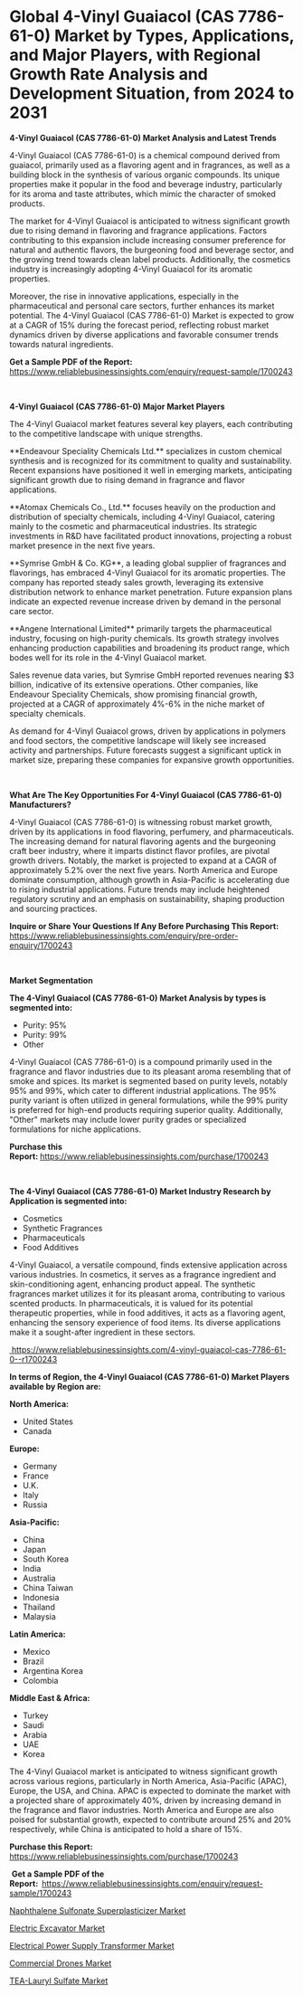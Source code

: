 <p><h1>Global 4-Vinyl Guaiacol (CAS 7786-61-0) Market by Types, Applications, and Major Players, with Regional Growth Rate Analysis and Development Situation, from 2024 to 2031</h1></p><p><strong>4-Vinyl Guaiacol (CAS 7786-61-0) Market Analysis and Latest Trends</strong></p>
<p><p>4-Vinyl Guaiacol (CAS 7786-61-0) is a chemical compound derived from guaiacol, primarily used as a flavoring agent and in fragrances, as well as a building block in the synthesis of various organic compounds. Its unique properties make it popular in the food and beverage industry, particularly for its aroma and taste attributes, which mimic the character of smoked products.</p><p>The market for 4-Vinyl Guaiacol is anticipated to witness significant growth due to rising demand in flavoring and fragrance applications. Factors contributing to this expansion include increasing consumer preference for natural and authentic flavors, the burgeoning food and beverage sector, and the growing trend towards clean label products. Additionally, the cosmetics industry is increasingly adopting 4-Vinyl Guaiacol for its aromatic properties.</p><p>Moreover, the rise in innovative applications, especially in the pharmaceutical and personal care sectors, further enhances its market potential. The 4-Vinyl Guaiacol (CAS 7786-61-0) Market is expected to grow at a CAGR of 15% during the forecast period, reflecting robust market dynamics driven by diverse applications and favorable consumer trends towards natural ingredients.</p></p>
<p><strong>Get a Sample PDF of the Report:&nbsp;</strong> <a href="https://www.reliablebusinessinsights.com/enquiry/request-sample/1700243?utm_campaign=97&utm_medium=2&utm_source=Github&utm_content=ia&utm_term=21102024&utm_id=4-vinyl-guaiacol-cas-7786-61-0">https://www.reliablebusinessinsights.com/enquiry/request-sample/1700243</a></p>
<p>&nbsp;</p>
<p><strong>4-Vinyl Guaiacol (CAS 7786-61-0) Major Market Players</strong></p>
<p><p>The 4-Vinyl Guaiacol market features several key players, each contributing to the competitive landscape with unique strengths. </p><p>**Endeavour Speciality Chemicals Ltd.** specializes in custom chemical synthesis and is recognized for its commitment to quality and sustainability. Recent expansions have positioned it well in emerging markets, anticipating significant growth due to rising demand in fragrance and flavor applications.</p><p>**Atomax Chemicals Co., Ltd.** focuses heavily on the production and distribution of specialty chemicals, including 4-Vinyl Guaiacol, catering mainly to the cosmetic and pharmaceutical industries. Its strategic investments in R&D have facilitated product innovations, projecting a robust market presence in the next five years.</p><p>**Symrise GmbH & Co. KG**, a leading global supplier of fragrances and flavorings, has embraced 4-Vinyl Guaiacol for its aromatic properties. The company has reported steady sales growth, leveraging its extensive distribution network to enhance market penetration. Future expansion plans indicate an expected revenue increase driven by demand in the personal care sector.</p><p>**Angene International Limited** primarily targets the pharmaceutical industry, focusing on high-purity chemicals. Its growth strategy involves enhancing production capabilities and broadening its product range, which bodes well for its role in the 4-Vinyl Guaiacol market.</p><p>Sales revenue data varies, but Symrise GmbH reported revenues nearing $3 billion, indicative of its extensive operations. Other companies, like Endeavour Speciality Chemicals, show promising financial growth, projected at a CAGR of approximately 4%-6% in the niche market of specialty chemicals.</p><p>As demand for 4-Vinyl Guaiacol grows, driven by applications in polymers and food sectors, the competitive landscape will likely see increased activity and partnerships. Future forecasts suggest a significant uptick in market size, preparing these companies for expansive growth opportunities.</p></p>
<p>&nbsp;</p>
<p><strong>What Are The Key Opportunities For 4-Vinyl Guaiacol (CAS 7786-61-0) Manufacturers?</strong></p>
<p><p>4-Vinyl Guaiacol (CAS 7786-61-0) is witnessing robust market growth, driven by its applications in food flavoring, perfumery, and pharmaceuticals. The increasing demand for natural flavoring agents and the burgeoning craft beer industry, where it imparts distinct flavor profiles, are pivotal growth drivers. Notably, the market is projected to expand at a CAGR of approximately 5.2% over the next five years. North America and Europe dominate consumption, although growth in Asia-Pacific is accelerating due to rising industrial applications. Future trends may include heightened regulatory scrutiny and an emphasis on sustainability, shaping production and sourcing practices.</p></p>
<p><strong>Inquire or Share Your Questions If Any Before Purchasing This Report:</strong> <a href="https://www.reliablebusinessinsights.com/enquiry/pre-order-enquiry/1700243?utm_campaign=97&utm_medium=2&utm_source=Github&utm_content=ia&utm_term=21102024&utm_id=4-vinyl-guaiacol-cas-7786-61-0">https://www.reliablebusinessinsights.com/enquiry/pre-order-enquiry/1700243</a></p>
<p>&nbsp;</p>
<p><strong>Market Segmentation</strong></p>
<p><strong>The 4-Vinyl Guaiacol (CAS 7786-61-0) Market Analysis by types is segmented into:</strong></p>
<p><ul><li>Purity: 95%</li><li>Purity: 99%</li><li>Other</li></ul></p>
<p><p>4-Vinyl Guaiacol (CAS 7786-61-0) is a compound primarily used in the fragrance and flavor industries due to its pleasant aroma resembling that of smoke and spices. Its market is segmented based on purity levels, notably 95% and 99%, which cater to different industrial applications. The 95% purity variant is often utilized in general formulations, while the 99% purity is preferred for high-end products requiring superior quality. Additionally, "Other" markets may include lower purity grades or specialized formulations for niche applications.</p></p>
<p><strong>Purchase this Report:&nbsp;</strong><a href="https://www.reliablebusinessinsights.com/purchase/1700243?utm_campaign=97&utm_medium=2&utm_source=Github&utm_content=ia&utm_term=21102024&utm_id=4-vinyl-guaiacol-cas-7786-61-0">https://www.reliablebusinessinsights.com/purchase/1700243</a></p>
<p>&nbsp;</p>
<p><strong>The 4-Vinyl Guaiacol (CAS 7786-61-0) Market Industry Research by Application is segmented into:</strong></p>
<p><ul><li>Cosmetics</li><li>Synthetic Fragrances</li><li>Pharmaceuticals</li><li>Food Additives</li></ul></p>
<p><p>4-Vinyl Guaiacol, a versatile compound, finds extensive application across various industries. In cosmetics, it serves as a fragrance ingredient and skin-conditioning agent, enhancing product appeal. The synthetic fragrances market utilizes it for its pleasant aroma, contributing to various scented products. In pharmaceuticals, it is valued for its potential therapeutic properties, while in food additives, it acts as a flavoring agent, enhancing the sensory experience of food items. Its diverse applications make it a sought-after ingredient in these sectors.</p></p>
<p><a href="https://www.reliablebusinessinsights.com/4-vinyl-guaiacol-cas-7786-61-0--r1700243?utm_campaign=97&utm_medium=2&utm_source=Github&utm_content=ia&utm_term=21102024&utm_id=4-vinyl-guaiacol-cas-7786-61-0">&nbsp;https://www.reliablebusinessinsights.com/4-vinyl-guaiacol-cas-7786-61-0--r1700243</a></p>
<p><strong>In terms of Region, the 4-Vinyl Guaiacol (CAS 7786-61-0) Market Players available by Region are:</strong></p>
<p>
    <p> <strong> North America: </strong>
        <ul>
            <li>United States</li>
            <li>Canada</li>
        </ul>
        </p> 
    <p> <strong> Europe: </strong>
        <ul>
            <li>Germany</li>
            <li>France</li>
            <li>U.K.</li>
            <li>Italy</li>
            <li>Russia</li>
        </ul>
        </p> 
    <p> <strong> Asia-Pacific: </strong>
        <ul>
            <li>China</li>
            <li>Japan</li>
            <li>South Korea</li>
            <li>India</li>
            <li>Australia</li>
            <li>China Taiwan</li>
            <li>Indonesia</li>
            <li>Thailand</li>
            <li>Malaysia</li>
        </ul>
        </p> 
    <p> <strong> Latin America: </strong>
        <ul>
            <li>Mexico</li>
            <li>Brazil</li>
            <li>Argentina Korea</li>
            <li>Colombia</li>
        </ul>
        </p> 
    <p> <strong> Middle East & Africa: </strong>
        <ul>
            <li>Turkey</li>
            <li>Saudi</li>
            <li>Arabia</li>
            <li>UAE</li>
            <li>Korea</li>
        </ul>
    </p>
    </p>
<p><p>The 4-Vinyl Guaiacol market is anticipated to witness significant growth across various regions, particularly in North America, Asia-Pacific (APAC), Europe, the USA, and China. APAC is expected to dominate the market with a projected share of approximately 40%, driven by increasing demand in the fragrance and flavor industries. North America and Europe are also poised for substantial growth, expected to contribute around 25% and 20% respectively, while China is anticipated to hold a share of 15%.</p></p>
<p><strong>Purchase this Report: </strong><a href="https://www.reliablebusinessinsights.com/purchase/1700243?utm_campaign=97&utm_medium=2&utm_source=Github&utm_content=ia&utm_term=21102024&utm_id=4-vinyl-guaiacol-cas-7786-61-0">https://www.reliablebusinessinsights.com/purchase/1700243</a></p>
<p>&nbsp;<strong>Get a Sample PDF of the Report:&nbsp;&nbsp;</strong><a href="https://www.reliablebusinessinsights.com/enquiry/request-sample/1700243?utm_campaign=97&utm_medium=2&utm_source=Github&utm_content=ia&utm_term=21102024&utm_id=4-vinyl-guaiacol-cas-7786-61-0">https://www.reliablebusinessinsights.com/enquiry/request-sample/1700243</a></p>
<p><strong></strong></p>
<p><p><a href="https://github.com/alespiliffe/Market-Research-Report-List-1/blob/main/naphthalene-sulfonate-superplasticizer-market.md?utm_campaign=97&utm_medium=2&utm_source=Github&utm_content=ia&utm_term=21102024&utm_id=4-vinyl-guaiacol-cas-7786-61-0">Naphthalene Sulfonate Superplasticizer Market</a></p><p><a href="https://issuu.com/reportprime-2/docs/electric-excavator-market-size-2030_c036af10c4e5dc?utm_campaign=97&utm_medium=2&utm_source=Github&utm_content=ia&utm_term=21102024&utm_id=4-vinyl-guaiacol-cas-7786-61-0">Electric Excavator Market</a></p><p><a href="https://www.linkedin.com/pulse/electrical-power-supply-transformer-market-size-status-forecast-p8wve?utm_campaign=97&utm_medium=2&utm_source=Github&utm_content=ia&utm_term=21102024&utm_id=4-vinyl-guaiacol-cas-7786-61-0">Electrical Power Supply Transformer Market</a></p><p><a href="https://issuu.com/reportprime-2/docs/commercial-drones-market-size-2030._7c59781476214f?utm_campaign=97&utm_medium=2&utm_source=Github&utm_content=ia&utm_term=21102024&utm_id=4-vinyl-guaiacol-cas-7786-61-0">Commercial Drones Market</a></p><p><a href="https://github.com/yoreivesal/Market-Research-Report-List-1/blob/main/tea-lauryl-sulfate-market.md?utm_campaign=97&utm_medium=2&utm_source=Github&utm_content=ia&utm_term=21102024&utm_id=4-vinyl-guaiacol-cas-7786-61-0">TEA-Lauryl Sulfate Market</a></p></p>